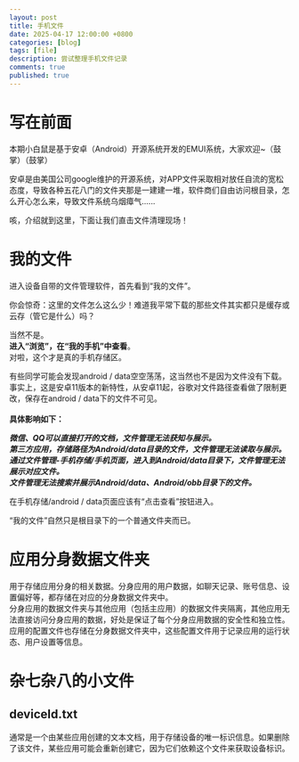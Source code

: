 ```yaml
---
layout: post
title: 手机文件
date: 2025-04-17 12:00:00 +0800
categories: [blog]
tags: [file]
description: 尝试整理手机文件记录
comments: true
published: true
---
```


# 写在前面

本期小白鼠是基于安卓（Android）开源系统开发的EMUI系统，大家欢迎~（鼓掌）（鼓掌）

安卓是由美国公司google维护的开源系统，对APP文件采取相对放任自流的宽松态度，导致各种五花八门的文件夹那是一建建一堆，软件商们自由访问根目录，怎么开心怎么来，导致文件系统乌烟瘴气......

咳，介绍就到这里，下面让我们直击文件清理现场！

# 我的文件

进入设备自带的文件管理软件，首先看到“我的文件”。

你会惊奇：这里的文件怎么这么少！难道我平常下载的那些文件其实都只是缓存或云存（管它是什么）吗？

当然不是。<br/>
**进入“浏览”，在“我的手机”中查看**。<br/>
对啦，这个才是真的手机存储区。

有些同学可能会发现android / data空空荡荡，这当然也不是因为文件没有下载。<br/>
事实上，这是安卓11版本的新特性，从安卓11起，谷歌对文件路径查看做了限制更改，保存在android / data下的文件不可见。<br/><br/>
**具体影响如下：**

***微信、QQ可以直接打开的文档，文件管理无法获知与展示。***<br/>
***第三方应用，存储路径为Android/data目录的文件，文件管理无法读取与展示。***<br/>
***通过文件管理-手机存储/手机页面，进入到Android/data目录下，文件管理无法展示对应文件。***<br/>
***文件管理无法搜索并展示Android/data、Android/obb目录下的文件。***<br/>

在手机存储/android / data页面应该有“点击查看”按钮进入。

“我的文件”自然只是根目录下的一个普通文件夹而已。

# 应用分身数据文件夹

用于存储应用分身的相关数据。分身应用的用户数据，如聊天记录、账号信息、设置偏好等，都存储在对应的分身数据文件夹中。<br/>
分身应用的数据文件夹与其他应用（包括主应用）的数据文件夹隔离，其他应用无法直接访问分身应用的数据，好处是保证了每个分身应用数据的安全性和独立性。<br/>
应用的配置文件也存储在分身数据文件夹中，这些配置文件用于记录应用的运行状态、用户设置等信息。

# 杂七杂八的小文件
## deviceId.txt 
通常是一个由某些应用创建的文本文档，用于存储设备的唯一标识信息。如果删除了该文件，某些应用可能会重新创建它，因为它们依赖这个文件来获取设备标识。







